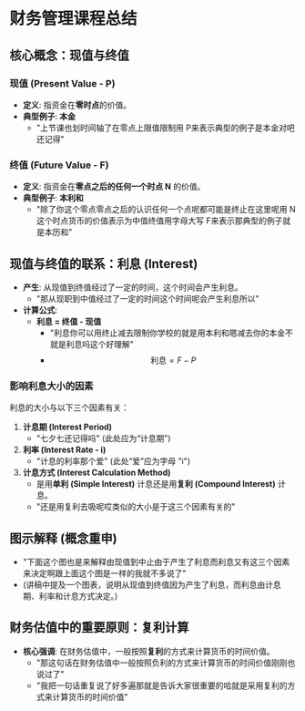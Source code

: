 # 财务管理课程总结

## 核心概念：现值与终值

### 现值 (Present Value - P)
- **定义**: 指资金在**零时点**的价值。
- **典型例子**: **本金**
    - "上节课也划时间轴了在零点上限值限制用 P来表示典型的例子是本金对吧还记得"

### 终值 (Future Value - F)
- **定义**: 指资金在**零点之后的任何一个时点 N** 的价值。
- **典型例子**: **本利和**
    - "除了你这个零点零点之后的认识任何一个点呢都可能是终止在这里呢用 N这个时点货币的价值表示为中值终值用字母大写 F来表示那典型的例子就是本历和"

## 现值与终值的联系：利息 (Interest)

- **产生**: 从现值到终值经过了一定的时间，这个时间会产生利息。
    - "那从现职到中值经过了一定的时间这个时间呢会产生利息所以"
- **计算公式**:
    - **利息 = 终值 - 现值**
        - "利息你可以用终止减去限制你学校的就是用本利和嗯减去你的本金不就是利息吗这个好理解"
        - $$ \text{利息} = F - P $$

### 影响利息大小的因素
利息的大小与以下三个因素有关：
1.  **计息期 (Interest Period)**
    - "七夕七还记得吗" (此处应为“计息期”)
2.  **利率 (Interest Rate - i)**
    - "计息的利率那个爱" (此处“爱”应为字母 "i")
3.  **计息方式 (Interest Calculation Method)**
    - 是用**单利 (Simple Interest)** 计息还是用**复利 (Compound Interest)** 计息。
    - "还是用复利去吸呢哎类似的大小是于这三个因素有关的"

## 图示解释 (概念重申)
- "下面这个图也是来解释由现值到中止由于产生了利息而利息又有这三个因素来决定啊跟上面这个图是一样的我就不多说了"
- (讲稿中提及一个图表，说明从现值到终值因为产生了利息，而利息由计息期、利率和计息方式决定。)

## 财务估值中的重要原则：复利计算

- **核心强调**: 在财务估值中，一般按照**复利**的方式来计算货币的时间价值。
    - "那这句话在财务估值中一般按照负利的方式来计算货币的时间价值刚刚也说过了"
    - "我把一句话重复说了好多遍那就是告诉大家很重要的哈就是采用复利的方式来计算货币的时间价值"